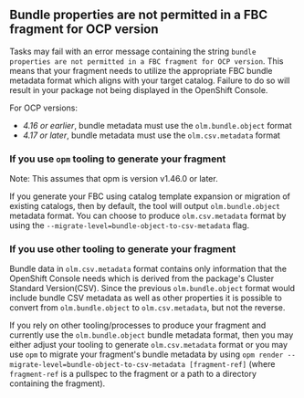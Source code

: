 
## Bundle properties are not permitted in a FBC fragment for OCP version

Tasks may fail with an error message containing the string `bundle properties are not permitted in a FBC fragment for OCP version`.  This means that your fragment needs to utilize the appropriate FBC bundle metadata format which aligns with your target catalog. Failure to do so will result in your package not being displayed in the OpenShift Console.

For OCP versions:
- _4.16 or earlier_, bundle metadata must use the `olm.bundle.object` format
- _4.17 or later_, bundle metadata must use the `olm.csv.metadata` format

### If you use `opm` tooling to generate your fragment

Note: This assumes that opm is version v1.46.0 or later.

If you generate your FBC using catalog template expansion or migration of existing catalogs, then by default, the tool will output `olm.bundle.object` metadata format.
You can choose to produce `olm.csv.metadata` format by using the `--migrate-level=bundle-object-to-csv-metadata` flag.  

### If you use other tooling to generate your fragment

Bundle data in `olm.csv.metadata` format contains only information that the OpenShift Console needs which is derived from the package's Cluster Standard Version(CSV).  Since the previous `olm.bundle.object` format would include bundle CSV metadata as well as other properties it is possible to convert from `olm.bundle.object` to `olm.csv.metadata`, but not the reverse. 

If you rely on other tooling/processes to produce your fragment and currently use the `olm.bundle.object` bundle metadata format, then you may either adjust your tooling to generate `olm.csv.metadata` format or you may use `opm` to migrate your fragment's bundle metadata by using `opm render --migrate-level=bundle-object-to-csv-metadata [fragment-ref]` (where `fragment-ref` is a pullspec to the fragment or a path to a directory containing the fragment).
